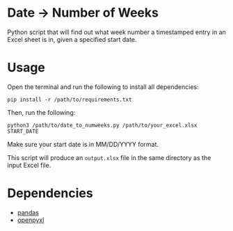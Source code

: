 # Date -> Number of Weeks
Python script that will find out what week number a timestamped entry in an Excel sheet is in, given a specified start date.

# Usage
Open the terminal and run the following to install all dependencies:

```
pip install -r /path/to/requirements.txt
```

Then, run the following:
```
python3 /path/to/date_to_numweeks.py /path/to/your_excel.xlsx START_DATE
```
Make sure your start date is in MM/DD/YYYY format.

This script will produce an `output.xlsx` file in the same directory as the input Excel file.

# Dependencies
* [pandas](https://pandas.pydata.org)
* [openpyxl](https://openpyxl.readthedocs.io/en/stable/)